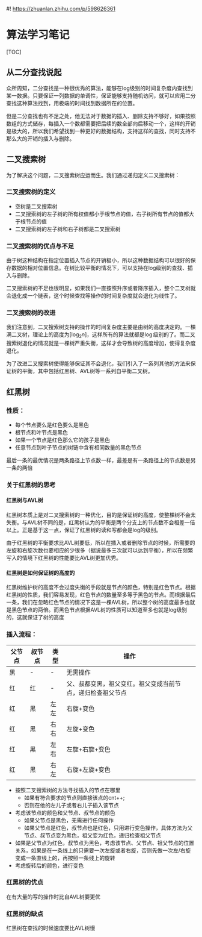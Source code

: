 #! https://zhuanlan.zhihu.com/p/598626361

# 算法学习笔记

[TOC]

## 从二分查找说起

众所周知，二分查找是一种很优秀的算法，能够在log级别的时间复杂度内查找到某一数据。只要保证一列数据的单调性，保证能够支持随机访问，就可以应用二分查找这种算法找到，用极端的时间找到数据所在的位置。

但是二分查找也有不足之处，他无法对于数据的插入、删除支持不够好，如果按照数组的方式储存，每插入一个数都需要把后续的数全部向后移动一个，这样的开销是极大的，所以我们希望找到一种更好的数据结构，支持这样的查找，同时支持不那么大的开销的插入与删除。

## 二叉搜索树
为了解决这个问题，二叉搜索树应运而生。我们通过递归定义二叉搜索树：
### 二叉搜索树的定义
- 空树是二叉搜索树
- 二叉搜索树的左子树的所有权值都小于根节点的值，右子树所有节点的值都大于根节点的值
- 二叉搜索树的左子树和右子树都是二叉搜索树
### 二叉搜索树的优点与不足
由于树这种结构在指定位置插入节点的开销极小，所以这种数据结构可以很好的保存数据的相对位置信息。在树比较平衡的情况下，可以支持在log级别的查找、插入与删除。

二叉搜索树的不足也很明显，如果我们一直按照升序或者降序插入，整个二叉树就会退化成一个链表，这个时候查找等操作的时间复杂度就会退化为线性了。
### 二叉搜索树的改进
我们注意到，二叉搜索树支持的操作的时间复杂度主要是由树的高度决定的。一棵满二叉树，理论上的高度为$[\log_{2}n]$，这样所有的算法就都是$\log$级别的了。而二叉搜索树退化的情况就是一棵树严重失衡，这样才会导致树的高度增加，使得复杂度退化。

为了改进二叉搜索树使得能够保证其不会退化，我们引入了一系列其他的方法来保证树的平衡，其中包括红黑树、AVL树等一系列自平衡二叉树。

## 红黑树

### 性质：

- 每个节点要么是红色要么是黑色
- 根节点和叶节点是黑色
- 如果一个节点是红色那么它的孩子是黑色
- 任意节点到叶子节点的树链中含有相同数量的黑色节点

最后一条的最优情况是两条路径上节点数一样，最差是有一条路径上的节点数是另一条的两倍
### 关于红黑树的思考
#### 红黑树与AVL树
红黑树本质上是对二叉搜索树的一种优化，目的是保证树的高度，使整棵树不会太失衡。与AVL树不同的是，红黑树认为的平衡是两个分支上的节点数不会相差一倍以上。正是基于这一点，保证了红黑树的读和写都会是log的级别。

由于红黑树的平衡要求比AVL树要低，所以在插入或者删除节点的时候，所需要的左旋和右旋次数也要相应的少很多（据说最多三次就可以达到平衡），所以在频繁写入的情境下红黑树的性能要比AVL树更加优秀。

#### 红黑树是如何保证树的高度的
红黑树维护树的高度不会过度失衡的手段就是节点的颜色，特别是红色节点。根据红黑树的性质，我们容易发现，红色节点的数量至多等于黑色的节点。而根据最后一条，我们在忽略红色节点的情况下这是一棵AVL树，所以整个树的高度最多也就是黑色节点的两倍。而黑色节点根据AVL树的性质可以知道至多也就是log级别的，这就保证了树的高度

### 插入流程：

| 父节点 | 叔节点 | 类型 | 操作                                                   |
| ------ | ------ | ---- | ------------------------------------------------------ |
| 黑     | -      | -    | 无需操作                                               |
| 红     | 红     | -    | 父、叔都变黑，祖父变红。祖父变成当前节点，递归检查祖父节点|
| 红     | 黑     | 左左 | 右旋+变色                                              |
| 红     | 黑     | 右右 | 左旋+变色                                              |
| 红     | 黑     | 左右 | 左旋+右旋+变色                                         |
| 红     | 黑     | 右左 | 右旋+左旋+变色                                         |

- 按照二叉搜索树的方法寻找插入的节点在哪里
   - 如果有符合要求的节点则直接该点的cnt++;
   - 否则在他的左儿子或者右儿子插入该节点
- 考虑该节点的颜色和父节点、叔节点的颜色
   - 如果父节点是黑色，无需进行任何操作
   - 如果父节点是红色，叔节点也是红色，只用进行变色操作，具体方法为父节点、叔节点变为黑色，祖父变为红色，递归检查祖父节点
- 如果是父节点为红色，叔节点为黑色，考虑该节点、父节点、祖父节点的位置关系，如果是在一条线上的只需要一次左旋或者右旋，否则先做一次左/右旋变成一条直线上的，再按照一条线上的旋转
- 考虑旋转后的颜色，进行变色
### 红黑树的优点
   在有大量的写的操作时比自AVL树要更优
### 红黑树的缺点
   红黑树在查找的时候速度要比AVL树慢